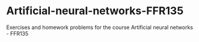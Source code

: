 # Artificial-neural-networks-FFR135
Exercises and homework problems for the course Artificial neural networks - FFR135
